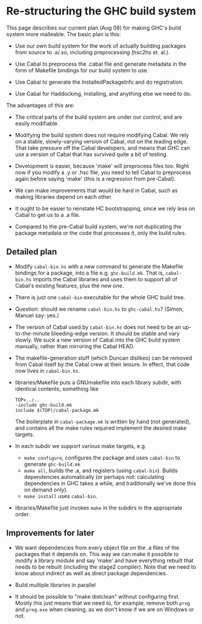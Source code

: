 # Re-structuring the GHC build system


This page describes our current plan (Aug 08) for making GHC's build system more malleable.
The basic plan is this:

- Use our own build system for the work of actually
  building packages from source to .a/.so, including
  preprocessing (hsc2hs et. al.).

- Use Cabal to preprocess the .cabal file and generate
  metadata in the form of Makefile bindings for our
  build system to use.

- Use Cabal to generate the InstalledPackageInfo and
  do registration.

- Use Cabal for Haddocking, installing, and anything else
  we need to do.


The advantages of this are:

- The critical parts of the build system are under our
  control, and are easily modifiable.    

- Modifying the build system does not require modifying Cabal.
  We rely on a stable, slowly-varying version of Cabal, not on the
  leading edge.  That take pressure off the Cabal developers,
  and means that GHC can use a version of Cabal that has 
  survived quite a bit of testing.

- Development is easier, because 'make' will preprocess files
  too.  Right now if you modify a .y or .hsc file, you need
  to tell Cabal to preprocess again before saying 'make'
  (this is a regression from pre-Cabal).

- We can make improvements that would be hard in Cabal, such
  as making libraries depend on each other.

- It ought to be easier to reinstate HC bootstrapping,
  since we rely less on Cabal to get us to a .a file.

- Compared to the pre-Cabal build system, we're not
  duplicating the package metadata or the code that processes it,
  only the build rules.

## Detailed plan

- Modify `cabal-bin.hs` with a new command to generate the
  Makefile bindings for a package, into a file e.g. 
  `ghc-build.mk`.  That is, `cabal-bin.hs` imports the Cabal libraries
  and uses them to support all of Cabal's existing features, plus
  the new one. 

- There is just one `cabal-bin` executable for
  the whole GHC build tree.  

- Question: should we rename `cabal-bin.hs` to `ghc-cabal.hs`?  (Simon, Manuel say: yes.)

- The version of Cabal used by `cabal-bin.hs` does not need to be an up-to-the-minute
  bleeding-edge version.  It should be stable and vary slowly.  We suck a new
  version of Cabal into the GHC build system manually, rather than mirroring the
  Cabal HEAD.

- The makefile-generation stuff (which Duncan dislikes) can be removed from Cabal itself
  by the Cabal crew at their leisure.  In effect, that code now lives in `cabal-bin.hs`.

- libraries/Makefile puts a GNUmakefile into each library
  subdir, with identical contents, something like

  ```wiki
  TOP=../..
  -include ghc-build.mk
  include $(TOP)/cabal-package.mk
  ```

  The boilerplate in `cabal-package.mk` is written by hand (not generated), and
  contains all the make rules required implement the desired make targets.

- In each subdir we support various make targets, e.g.

  - `make configure`, configures the package and uses `cabal-bin` to generate `ghc-build.mk`
  - `make all`, builds the .a, and registers (using `cabal-bin`).  Builds dependencies 
    automatically (or perhaps not: calculating dependencies
    in GHC takes a while, and traditionally we've done this on demand only).
  - `make install` uses `cabal-bin`.

- libraries/Makefile just invokes `make` in the subdirs in the 
  appropriate order.

## Improvements for later

- We want dependencies from every object file on the .a files of the
  packages that it depends on.  This way we can make it possible to
  modify a library module and say 'make' and have everything rebuilt 
  that needs to be rebuilt (including the stage2 compiler).  Note that
  we need to know about indirect as well as direct package dependencies.

- Build multiple libraries in parallel

- It should be possible to "make distclean" without configuring first.
  Mostly this just means that we need to, for example, remove both
  `prog` and `prog.exe` when cleaning, as we don't know if we are on
  Windows or not.
